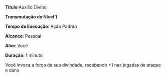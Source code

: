 **Titulo**:Auxílio Divino

**Transmutação de Nível 1**

**Tempo de Execução**: Ação Padrão

**Alcance**: Pessoal

**Alvo**: Você

**Duração**: 1 minuto

Você invoca a força de sua divindade, recebendo +1 nas jogadas de ataque e dano
